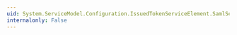 ```yaml
---
uid: System.ServiceModel.Configuration.IssuedTokenServiceElement.SamlSerializerType
internalonly: False
---
```

